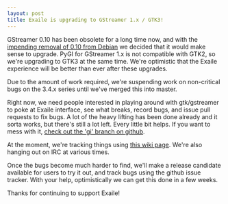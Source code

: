 ```yaml
---
layout: post
title: Exaile is upgrading to GStreamer 1.x / GTK3!
---
```


GStreamer 0.10 has been obsolete for a long time now, and with the [impending removal of 0.10 from Debian](https://lists.debian.org/debian-devel/2015/05/msg00335.html) we decided that it would make sense to upgrade. PyGI for GStreamer 1.x is not compatible with GTK2, so we're upgrading to GTK3 at the same time. We're optimistic that the Exaile experience will be better than ever after these upgrades.

Due to the amount of work required, we're suspending work on non-critical bugs on the 3.4.x series until we've merged this into master.

Right now, we need people interested in playing around with gtk/gstreamer to poke at Exaile interface, see what breaks, record bugs, and issue pull requests to fix bugs. A lot of the heavy lifting has been done already and it sorta works, but there's still a lot left. Every little bit helps. If you want to mess with it, [check out the 'gi' branch on github](https://github.com/exaile/exaile/tree/gi).

At the moment, we're tracking things using [this wiki page](https://github.com/exaile/exaile/wiki/PyGI-migration-tasklist-%28GTK3-GStreamer-1.x%29). We're also hanging out on IRC at various times.

Once the bugs become much harder to find, we'll make a release candidate available for users to try it out, and track bugs using the github issue tracker. With your help, optimistically we can get this done in a few weeks.

Thanks for continuing to support Exaile!